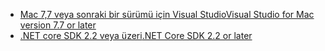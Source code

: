 * [<span data-ttu-id="1c628-101">Mac 7,7 veya sonraki bir sürümü için Visual Studio</span><span class="sxs-lookup"><span data-stu-id="1c628-101">Visual Studio for Mac version 7.7 or later</span></span>](https://www.visualstudio.com/downloads/)
* [<span data-ttu-id="1c628-102">.NET core SDK 2.2 veya üzeri</span><span class="sxs-lookup"><span data-stu-id="1c628-102">.NET Core SDK 2.2 or later</span></span>](https://www.microsoft.com/net/download/all)